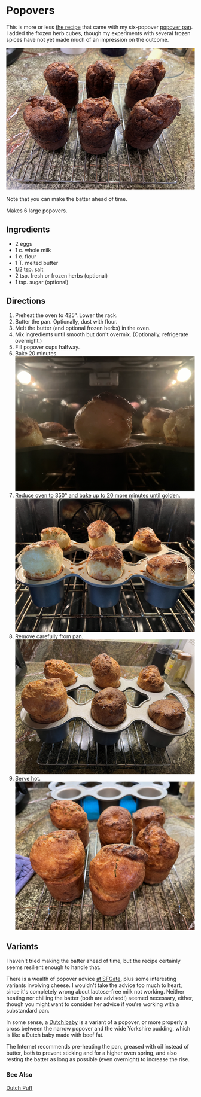 [photographed]: ../indices/photographed.html

# Popovers

This is more or less [the recipe](https://www.nordicware.com/recipe/rosemary-popovers/) that came with my six-popover [popover pan](https://www.nordicware.com/grand-popover-pan).  I added the frozen herb cubes, though my experiments with several frozen spices have not yet made much of an impression on the outcome.

![a batch](../images/popovers_again.png)

Note that you can make the batter ahead of time.

Makes 6 large popovers.

## Ingredients

* 2 eggs
* 1 c. whole milk
* 1 c. flour
* 1 T. melted butter
* 1/2 tsp. salt
* 2 tsp. fresh or frozen herbs (optional)
* 1 tsp. sugar (optional)

## Directions

1. Preheat the oven to 425°.  Lower the rack.
2. Butter the pan.  Optionally, dust with flour.
3. Melt the butter (and optional frozen herbs) in the oven.
4. Mix ingredients until smooth but don't overmix.  (Optionally, refrigerate overnight.)
5. Fill popover cups halfway.
6. Bake 20 minutes.
   ![pre popping over](../images/popovers1.png)
7. Reduce oven to 350° and bake up to 20 more minutes until golden.
   ![popping over](../images/popovers2.png)
8. Remove carefully from pan.
   ![cooling briefly](../images/popovers3.png)
9. Serve hot.
   ![ready to pop into mouths](../images/popovers4.png)

## Variants

I haven't tried making the batter ahead of time, but the recipe certainly seems resilient enough to handle that.

There is a wealth of popover advice [at SFGate](https://www.sfgate.com/recipes/article/Baker-s-quest-What-makes-perfect-popovers-4601293.php),
plus some interesting variants involving cheese.
I wouldn't take the advice too much to heart, since it's completely wrong about lactose-free milk not working.
Neither heating nor chilling the batter (both are advised!) seemed necessary, either,
though you might want to consider her advice if you're working with a substandard pan.

In some sense, a [Dutch baby](../quick-bread/dutchPuff.md) is a variant of a popover, or more properly a cross between the narrow popover and the wide Yorkshire pudding, which is like a Dutch baby made with beef fat.

The Internet recommends pre-heating the pan, greased with oil instead of butter, both to prevent sticking and for a higher oven spring, and also resting the batter as long as possible (even overnight) to increase the rise.

### See Also

[Dutch Puff](../quick-bread/dutchPuff.md)

